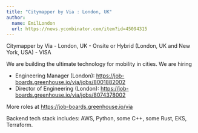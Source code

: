 ```yaml
---
title: "Citymapper by Via : London, UK"
author:
  name: EmilLondon
  url: https://news.ycombinator.com/item?id=45094315
---
```

Citymapper by Via - London, UK - Onsite or Hybrid (London, UK and New York, USA) - VISA

We are building the ultimate technology for mobility in cities. We are hiring

- Engineering Manager (London): <a href="https:&#x2F;&#x2F;job-boards.greenhouse.io&#x2F;via&#x2F;jobs&#x2F;8001882002" rel="nofollow">https:&#x2F;&#x2F;job-boards.greenhouse.io&#x2F;via&#x2F;jobs&#x2F;8001882002</a>
- Director of Engineering (London): <a href="https:&#x2F;&#x2F;job-boards.greenhouse.io&#x2F;via&#x2F;jobs&#x2F;8074378002" rel="nofollow">https:&#x2F;&#x2F;job-boards.greenhouse.io&#x2F;via&#x2F;jobs&#x2F;8074378002</a>

More roles at <a href="https:&#x2F;&#x2F;job-boards.greenhouse.io&#x2F;via" rel="nofollow">https:&#x2F;&#x2F;job-boards.greenhouse.io&#x2F;via</a>

Backend tech stack includes: AWS, Python, some C++, some Rust, EKS, Terraform.
<JobApplication />
